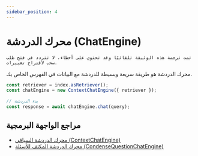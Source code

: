 ```yaml
---
sidebar_position: 4
---
```


# محرك الدردشة (ChatEngine)

`تمت ترجمة هذه الوثيقة تلقائيًا وقد تحتوي على أخطاء. لا تتردد في فتح طلب سحب لاقتراح تغييرات.`

محرك الدردشة هو طريقة سريعة وبسيطة للدردشة مع البيانات في الفهرس الخاص بك.

```typescript
const retriever = index.asRetriever();
const chatEngine = new ContextChatEngine({ retriever });

// بدء الدردشة
const response = await chatEngine.chat(query);
```

## مراجع الواجهة البرمجية

- [محرك الدردشة السياقي (ContextChatEngine)](../../api/classes/ContextChatEngine.md)
- [محرك الدردشة المكثف للأسئلة (CondenseQuestionChatEngine)](../../api/classes/ContextChatEngine.md)
